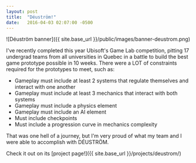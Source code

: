 ```yaml
---
layout: post
title:  "Déuström!"
date:   2016-04-03 02:07:00 -0500
---
```


![Déuström banner]({{ site.base_url }}/public/images/banner-deustrom.png)

I've recently completed this year Ubisoft's Game Lab competition, pitting 17 undergrad teams from all universities in Quebec in a battle to build the best game prototype possible in 10 weeks. There were a LOT of constraints required for the prototypes to meet, such as:

- Gameplay must include at least 2 systems that regulate themselves and interact with one another
- Gameplay must include at least 3 mechanics that interact with both systems
- Gameplay must include a physics element
- Gameplay must include an AI element
- Must include checkpoints
- Must include a progression curve in mechanics complexity

That was one hell of a journey, but I'm very proud of what my team and I were able to accomplish with DÉUSTRÖM.

Check it out on its [project page!]({{ site.base_url }}/projects/deustrom/)
